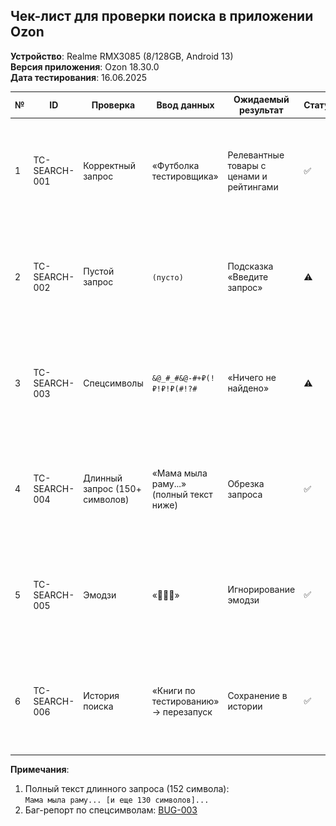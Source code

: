 ## Чек-лист для проверки поиска в приложении Ozon

**Устройство**: Realme RMX3085 (8/128GB, Android 13)  
**Версия приложения**: Ozon 18.30.0  
**Дата тестирования**: 16.06.2025  

| №  | ID           | Проверка                     | Ввод данных                              | Ожидаемый результат                     | Статус | Скриншот                          |
|----|--------------|------------------------------|------------------------------------------|-----------------------------------------|--------|-----------------------------------|
| 1  | TC-SEARCH-001 | Корректный запрос           | «Футболка тестировщика»                  | Релевантные товары с ценами и рейтингами | ✅     | ![correct](/Ozon-Mobile-App-Testing/screenshots/correct_query.png) |
| 2  | TC-SEARCH-002 | Пустой запрос               | `(пусто)`                                | Подсказка «Введите запрос»              | ⚠️     | ![empty](/Ozon-Mobile-App-Testing/screenshots/empty_query.png)                                  |
| 3  | TC-SEARCH-003 | Спецсимволы                 | `&@_#_#&@-#+₽(!₽!₽!₽(#!?#`              | «Ничего не найдено»                     | ⚠️     | ![bug](/Ozon-Mobile-App-Testing/screenshots/ozon_bad_results_rmx3085.png) |
| 4  | TC-SEARCH-004 | Длинный запрос (150+ символов) | «Мама мыла раму...» (полный текст ниже) | Обрезка запроса   | ✅     | ![long](/Ozon-Mobile-App-Testing/screenshots/long_correct_query.png) |
| 5  | TC-SEARCH-005 | Эмодзи                      | «🎉🎉🎉»                                 | Игнорирование эмодзи                    | ✅     | ![emoji](/Ozon-Mobile-App-Testing/screenshots/emoji_query.png) |
| 6  | TC-SEARCH-006 | История поиска              | «Книги по тестированию» → перезапуск     | Сохранение в истории                    | ✅     | ![history](/Ozon-Mobile-App-Testing/screenshots/test_memory_query.png) |

**Примечания**:
1. Полный текст длинного запроса (152 символа):  
   `Мама мыла раму... [и еще 130 символов]...`
2. Баг-репорт по спецсимволам: [BUG-003](/Ozon-Mobile-App-Testing/bug_reports/ozon_search_special_chars.md)
